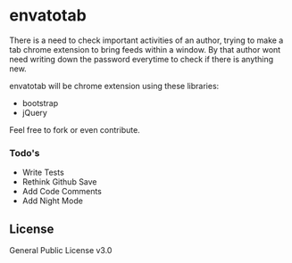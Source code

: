 envatotab
=========

There is a need to check important activities of an author, trying to make a tab chrome extension to bring feeds within a window. By that author wont need writing down the password everytime to check if there is anything new.

envatotab will be chrome extension using these libraries:

  - bootstrap
  - jQuery

Feel free to fork or even contribute.

### Todo's

 - Write Tests
 - Rethink Github Save
 - Add Code Comments
 - Add Night Mode

License
----

General Public License v3.0

